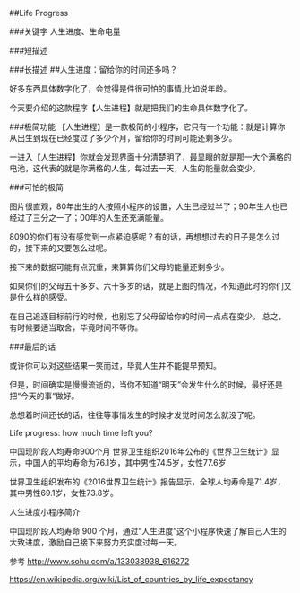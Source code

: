 ##Life Progress

###关键字
人生进度、生命电量

###短描述

###长描述
##人生进度：留给你的时间还多吗？

好多东西具体数字化了，会觉得是件很可怕的事情,比如说年龄。

今天要介绍的这款程序【人生进程】就是把我们的生命具体数字化了。


###极简功能
【人生进程】是一款极简的小程序，它只有一个功能：就是计算你从出生到现在已经度过了多少个月，留给你的时间可能还剩多少。

一进入【人生进程】你就会发现界面十分清楚明了，最显眼的就是那一大个满格的电池，这代表的就是你满格的人生，每过去一天，人生的能量就会变少。

###可怕的极简

图片很直观，80年出生的人按照小程序的设置，人生已经过半了；90年生人也已经过了三分之一了；00年的人生还充满能量。

8090的你们有没有感觉到一点紧迫感呢？有的话，再想想过去的日子是怎么过的，接下来的又要怎么过呢。


接下来的数据可能有点沉重，来算算你们父母的能量还剩多少。

如果你们的父母五十多岁、六十多岁的话，就是上图的情况，不知道此时的你们又是什么样的感受。

在自己追逐目标前行的时候，也别忘了父母留给你的时间一点点在变少。
总之，有时候要适当取舍，毕竟时间不等你。

###最后的话

或许你可以对这些结果一笑而过，毕竟人生并不能提早预知。

但是，时间确实是慢慢流逝的，当你不知道“明天”会发生什么的时候，最好还是把“今天的事“做好。

总想着时间还长的话，往往等事情发生的时候才发觉时间怎么就没了呢。

Life progress: how much time left you?

中国现阶段人均寿命900个月
世界卫生组织2016年公布的《世界卫生统计》显示，中国人的平均寿命为76.1岁，其中男性74.5岁，女性77.6岁

世界卫生组织发布的《2016世界卫生统计》报告显示，全球人均寿命是71.4岁，其中男性69.1岁，女性73.8岁。

人生进度小程序简介 

中国现阶段人均寿命 900 个月，通过“人生进度”这个小程序快速了解自己人生的大致进度，激励自己接下来努力充实度过每一天。



参考
http://www.sohu.com/a/133038938_616272


https://en.wikipedia.org/wiki/List_of_countries_by_life_expectancy